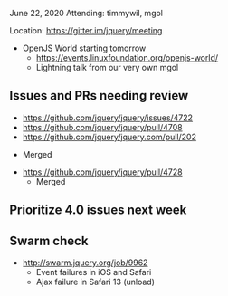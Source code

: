 June 22, 2020
Attending: timmywil, mgol

Location: https://gitter.im/jquery/meeting

* OpenJS World starting tomorrow
	- https://events.linuxfoundation.org/openjs-world/
	- Lightning talk from our very own mgol

## Issues and PRs needing review
* https://github.com/jquery/jquery/issues/4722
* https://github.com/jquery/jquery/pull/4708
* https://github.com/jquery/jquery.com/pull/202
- Merged
* https://github.com/jquery/jquery/pull/4728
	- Merged

## Prioritize 4.0 issues next week

## Swarm check
* http://swarm.jquery.org/job/9962
	- Event failures in iOS and Safari
	- Ajax failure in Safari 13 (unload)
